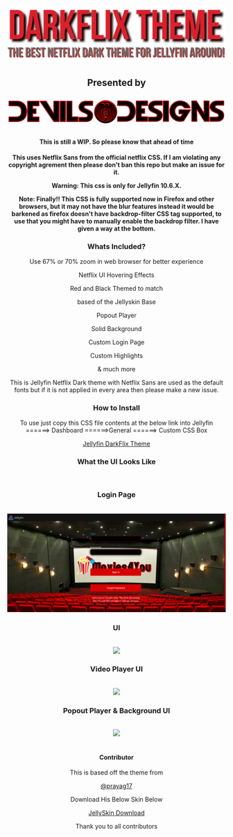 <div align="center"> 
<img src="https://github.com/DevilsDesigns/Jellyfin-DarkFlix-Theme/blob/main/Logos/Darkflix-with-tagline.png?raw=true">

<h2>Presented by</h2>


<img src="https://github.com/DevilsDesigns/Jellyfin-DarkFlix-Theme/blob/main/Logos/DevilsDesigns-Logo-Github.png?raw=true" height="75" width="500">


<div align="center">
<h4>
 
 **This is still a WIP. So please know that ahead of time**
 
 </h4>
 
 
  **This uses Netflix Sans from the official netflix CSS. If I am violating any copyright agrement then please don't ban this repo but make an issue for it.**
  
  
  **Warning: This css is only for Jellyfin 10.6.X.**
  
  
  **Note: Finally!! This CSS is fully supported now in Firefox and other browsers, but it may not have the blur features instead it would be barkened as firefox doesn't have backdrop-filter CSS tag supported, to use that you might have to manually enable the backdrop filter. I have given a way at the bottom.**
</div>


<div align="center">
<h3>Whats Included?</h3>
 
 
 Use 67% or 70% zoom in web browser for better experience <br>
 
 
 Netflix UI Hovering Effects<br>
 
 
 Red and Black Themed to match<br>
 
 
 based of the Jellyskin Base<br>
 
 
 Popout Player<br>
 
 
 Solid Background<br>
 
 
 Custom Login Page
 
 
 Custom Highlights
 
 
 & much more
 
 </div>
  
<div align="center">


This is Jellyfin Netflix Dark theme with Netflix Sans are used as the default fonts but if it is not applied in every area then please make a new issue.


</div>

<div align="center">
<h3>How to Install</h3><div align="center">


To use just copy this CSS file contents at the below link into Jellyfin ======> Dashboard ======>General ======> Custom CSS Box 


[Jellyfin DarkFlix Theme](https://github.com/DevilsDesigns/Jellyfin-DarkFlix-Theme/blob/main/default.css "Custom CSS")
</div>


<div align="center">
<h3 align="ceter" class="animations">What the UI Looks Like</h3><br>
 
 
 <h3>Login Page</h3><br>
  <img src="https://github.com/DevilsDesigns/Jellyfin-DarkFlix-Theme/blob/main/UI-Proof/custom%20Jellyfin%20Homepage.png?raw=true">
 
 
 <h3>UI</h3><br>
  <img src="https://github.com/DevilsDesigns/Jellyfin-DarkFlix-Theme/blob/main/UI-Proof/Netflix%20Dark%20Mode%20Theme.gif?raw=true">
 
 
 <h3> Video Player UI</h3><br>  
  <img src="https://github.com/DevilsDesigns/Jellyfin-Netflix-Dark/blob/main/UI-Proof/Netflix%20Dark%20mode%20Theme%202.gif?raw=tr111ue">
 
 
 <h3>Popout Player & Background UI</h3><br>
 
 
  <img src="https://github.com/DevilsDesigns/Jellyfin-Netflix-Dark/blob/main/UI-Proof/Netflix%20Dark%20Mode%20Theme%203.gif?raw=true">
</div>
<br>  
<div align="center">
<h4>Contributor</h4>    
  This is based off the theme from <br>
 
 [@prayag17](https://github.com/prayag17)    
 
 Download His Below Skin Below <br> 
 
 [JellySkin Download](https://github.com/prayag17/JellySkin/blob/master/default.css)  
 
Thank you to all contributors  
</div>

